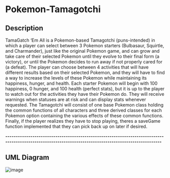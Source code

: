 # Pokemon-Tamagotchi

## **Description**

TamaGatch ‘Em All is a Pokemon-based Tamagotchi (puns-intended) in which a player can select between 3 Pokemon starters (Bulbasaur, Squirtle, and Charmander), just like the original Pokemon game, and can grow and take care of their selected Pokemon until they evolve to their final form (a victory), or until the Pokemon decides to run away if not properly cared for (a defeat). The player can choose between 4 activities that will have different results based on their selected Pokemon, and they will have to find a way to increase the levels of these Pokemon while maintaining its happiness, hunger, and health. Each starter Pokemon will begin with 100 happiness, 0 hunger, and 100 health (perfect stats), but it is up to the player to watch out for the activities they have their Pokemon do. They will receive warnings when statuses are at risk and can display stats whenever requested. The Tamagotchi will consist of one base Pokemon class holding the common functions of all characters and three derived classes for each Pokemon option containing the various effects of these common functions. Finally, if the player realizes they have to stop playing, theres a saveGame function implemented that they can pick back up on later if desired.

**-------------------------------------------------------------------------------------------------------------------------------------------------------**

## **UML Diagram**

![image](https://user-images.githubusercontent.com/114624617/234031901-2aa3e2c3-0a70-4856-bdd0-5e3c53fa5098.png)
